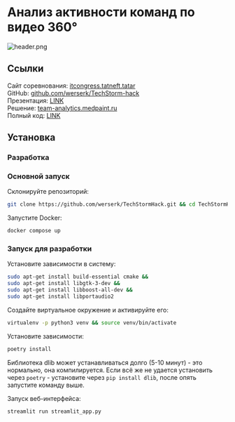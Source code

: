 # Анализ активности команд по видео 360°

![header.png](.images/header.png)

## Ссылки

Сайт соревнования: [itcongress.tatneft.tatar](https://itcongress.tatneft.tatar/) \
GitHub: [github.com/werserk/TechStorm-hack](https://github.com/werserk/TechStorm-hack/) \
Презентация: [LINK]() \
Решение: [team-analytics.medpaint.ru]() \
Полный код: [LINK]()

## Установка

### Разработка

### Основной запуск

Склонируйте репозиторий:

```bash
git clone https://github.com/werserk/TechStormHack.git && cd TechStormHack
```

Запустите Docker:

```bash
docker compose up
```

### Запуск для разработки

Установите зависимости в систему:

```bash
sudo apt-get install build-essential cmake &&
sudo apt-get install libgtk-3-dev &&
sudo apt-get install libboost-all-dev &&
sudo apt-get install libportaudio2
```

Создайте виртуальное окружение и активируйте его:

```bash
virtualenv -p python3 venv && source venv/bin/activate
```

Установите зависимости:

```bash
poetry install
```

Библиотека dlib может устанавливаться долго (5-10 минут) - это нормально, она компилируется.
Если всё же не удается установить через `poetry` - установите через `pip install dlib`, после опять запустите команду
выше.

Запуск веб-интерфейса:

```bash
streamlit run streamlit_app.py
```
